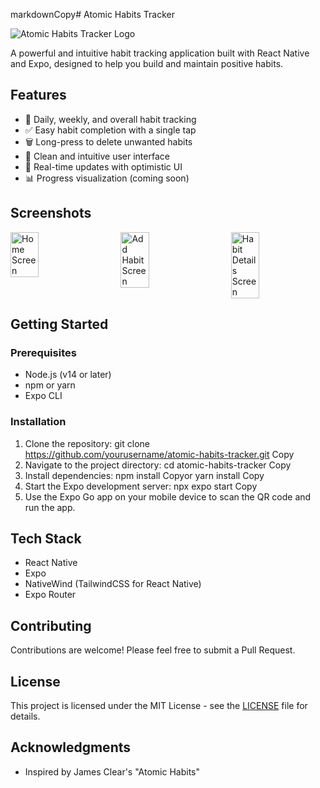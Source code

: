 markdownCopy# Atomic Habits Tracker

![Atomic Habits Tracker Logo](assets/logo.png)

A powerful and intuitive habit tracking application built with React Native and Expo, designed to help you build and maintain positive habits.

## Features

- 📅 Daily, weekly, and overall habit tracking
- ✅ Easy habit completion with a single tap
- 🗑️ Long-press to delete unwanted habits
- 🎨 Clean and intuitive user interface
- 🔄 Real-time updates with optimistic UI
- 📊 Progress visualization (coming soon)

## Screenshots

<div style="display: flex; justify-content: space-between;">
  <img src="assets/home-screen.png" alt="Home Screen" width="30%">
  <img src="assets/add-habit.png" alt="Add Habit Screen" width="30%">
  <img src="assets/habit-details.png" alt="Habit Details Screen" width="30%">
</div>

## Getting Started

### Prerequisites

- Node.js (v14 or later)
- npm or yarn
- Expo CLI

### Installation

1. Clone the repository:
git clone https://github.com/yourusername/atomic-habits-tracker.git
Copy
2. Navigate to the project directory:
cd atomic-habits-tracker
Copy
3. Install dependencies:
npm install
Copyor
yarn install
Copy
4. Start the Expo development server:
npx expo start
Copy
5. Use the Expo Go app on your mobile device to scan the QR code and run the app.

## Tech Stack

- React Native
- Expo
- NativeWind (TailwindCSS for React Native)
- Expo Router

## Contributing

Contributions are welcome! Please feel free to submit a Pull Request.

## License

This project is licensed under the MIT License - see the [LICENSE](LICENSE) file for details.

## Acknowledgments

- Inspired by James Clear's "Atomic Habits" 
